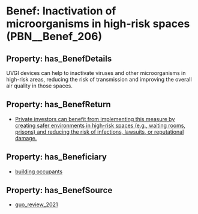 # Benef: __Inactivation of microorganisms in high-risk spaces__ (PBN__Benef_206)

## Property: has_BenefDetails

UVGI devices can help to inactivate viruses and other microorganisms in high-risk areas, reducing the risk of transmission and improving the overall air quality in those spaces.

## Property: has_BenefReturn

* [Private investors can benefit from implementing this measure by creating safer environments in high-risk spaces (e.g., waiting rooms, prisons) and reducing the risk of infections, lawsuits, or reputational damage.](../BenefReturn/PBN__BenefReturn_212)

## Property: has_Beneficiary

* [building occupants](../Stakeholder/PBN__Stakeholder_97)

## Property: has_BenefSource

* [guo_review_2021](../Article/PBN__Article_45)

